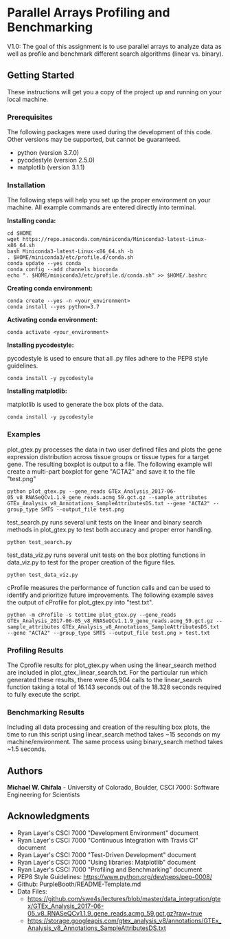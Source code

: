 # Parallel Arrays Profiling and Benchmarking 
V1.0: The goal of this assignment is to use parallel arrays to analyze data as well as profile and benchmark different search algorithms (linear vs. binary). 

## Getting Started

These instructions will get you a copy of the project up and running on your local machine.

### Prerequisites

The following packages were used during the development of this code. Other versions may be supported, but cannot be guaranteed.

- python (version 3.7.0)
- pycodestyle (version 2.5.0)
- matplotlib (version 3.1.1)

### Installation

The following steps will help you set up the proper environment on your machine. All example commands are entered directly into terminal.

**Installing conda:**

```
cd $HOME
wget https://repo.anaconda.com/miniconda/Miniconda3-latest-Linux-x86_64.sh
bash Miniconda3-latest-Linux-x86_64.sh -b
. $HOME/miniconda3/etc/profile.d/conda.sh
conda update --yes conda
conda config --add channels bioconda
echo ". $HOME/miniconda3/etc/profile.d/conda.sh" >> $HOME/.bashrc
```

**Creating conda environment:**

```
conda create --yes -n <your_environment>
conda install --yes python=3.7
```

**Activating conda environment:**

```
conda activate <your_environment>
```

**Installing pycodestyle:**

pycodestyle is used to ensure that all .py files adhere to the PEP8 style guidelines.

```
conda install -y pycodestyle
```

**Installing matplotlib:**

matplotlib is used to generate the box plots of the data.

```
conda install -y pycodestyle
```

### Examples
plot_gtex.py processes the data in two user defined files and plots the gene expression distribution across tissue groups or tissue types for a target gene. The resulting boxplot is output to a file. The following example will create a multi-part boxplot for gene "ACTA2" and save it to the file "test.png"

```
python plot_gtex.py --gene_reads GTEx_Analysis_2017-06-05_v8_RNASeQCv1.1.9_gene_reads.acmg_59.gct.gz --sample_attributes GTEx_Analysis_v8_Annotations_SampleAttributesDS.txt --gene "ACTA2" --group_type SMTS --output_file test.png
```

test_search.py runs several unit tests on the linear and binary search methods in plot_gtex.py to test both accuracy and proper error handling.

```
python test_search.py
```

test_data_viz.py runs several unit tests on the box plotting functions in data_viz.py to test for the proper creation of the figure files.

```
python test_data_viz.py
```

cProfile measures the performance of function calls and can be used to identify and prioritize future improvements. The following example saves the output of cProfile for plot_gtex.py into "test.txt".

```
python -m cProfile -s tottime plot_gtex.py --gene_reads GTEx_Analysis_2017-06-05_v8_RNASeQCv1.1.9_gene_reads.acmg_59.gct.gz --sample_attributes GTEx_Analysis_v8_Annotations_SampleAttributesDS.txt --gene "ACTA2" --group_type SMTS --output_file test.png > test.txt
```

### Profiling Results
The Cprofile results for plot_gtex.py when using the linear_search method are included in plot_gtex_linear_search.txt. For the particular run which generated these results, there were 45,904 calls to the linear_search function taking a total of 16.143 seconds out of the 18.328 seconds required to fully execute the script.  

### Benchmarking Results
Including all data processing and creation of the resulting box plots, the time to run this script using linear_search method takes ~15 seconds on my machine/environment. The same process using binary_search method takes ~1.5 seconds. 

## Authors

**Michael W. Chifala** - University of Colorado, Boulder, CSCI 7000: Software Engineering for Scientists


## Acknowledgments

* Ryan Layer's CSCI 7000 "Development Environment" document
* Ryan Layer's CSCI 7000 "Continuous Integration with Travis CI" document
* Ryan Layer's CSCI 7000 "Test-Driven Development" document
* Ryan Layer's CSCI 7000 "Using libraries: Matplotlib" document
* Ryan Layer's CSCI 7000 "Profiling and Benchmarking" document
* PEP8 Style Guidelines: https://www.python.org/dev/peps/pep-0008/
* Github: PurpleBooth/README-Template.md
* Data Files:
    * https://github.com/swe4s/lectures/blob/master/data_integration/gtex/GTEx_Analysis_2017-06-05_v8_RNASeQCv1.1.9_gene_reads.acmg_59.gct.gz?raw=true
    * https://storage.googleapis.com/gtex_analysis_v8/annotations/GTEx_Analysis_v8_Annotations_SampleAttributesDS.txt

